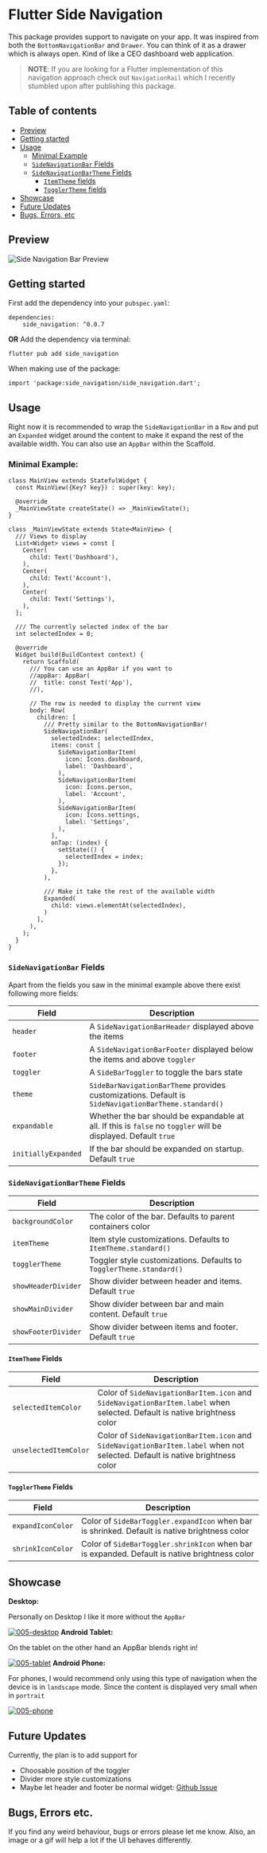 # Flutter Side Navigation

This package provides support to navigate on your app. It was inspired from both the ```BottomNavigationBar``` and ```Drawer```. You can think of it as a drawer which is always open. Kind of like a CEO dashboard web application.


> **NOTE**: If you are looking for a Flutter implementation of this navigation approach check out `NavigationRail` which I recently stumbled upon after publishing this package.  

## Table of contents
- [Preview](#preview)
- [Getting started](#getting-started)
- [Usage](#usage)
  * [Minimal Example](#minimal-example)
  * [``SideNavigationBar`` Fields](#sidenavigationbar-fields)
  * [``SideNavigationBarTheme`` Fields](#sidenavigationbartheme-fields)
    * [``ItemTheme`` fields](#itemtheme-fields)
    * [``TogglerTheme`` fields](#togglertheme-fields)
- [Showcase](#showcase)
- [Future Updates](#future-updates)
- [Bugs, Errors, etc](#bugs-errors-etc)
## Preview
![Side Navigation Bar Preview](https://media.giphy.com/media/1f9GQyybLR4N722oyU/giphy.gif)
## Getting started
First add the dependency into your ```pubspec.yaml```:
```
dependencies:
    side_navigation: ^0.0.7
```

**OR**
Add the dependency via terminal:
```
flutter pub add side_navigation
```

When making use of the package:
```
import 'package:side_navigation/side_navigation.dart';
```

## Usage
Right now it is recommended to wrap the ```SideNavigationBar``` in a ```Row``` and put an ```Expanded``` widget around the content to make it expand the rest of the available width. You can also use an ```AppBar``` within the Scaffold. 


### Minimal Example:
```
class MainView extends StatefulWidget {
  const MainView({Key? key}) : super(key: key);

  @override
  _MainViewState createState() => _MainViewState();
}

class _MainViewState extends State<MainView> {
  /// Views to display
  List<Widget> views = const [
    Center(
      child: Text('Dashboard'),
    ),
    Center(
      child: Text('Account'),
    ),
    Center(
      child: Text('Settings'),
    ),
  ];

  /// The currently selected index of the bar
  int selectedIndex = 0;

  @override
  Widget build(BuildContext context) {
    return Scaffold(
      /// You can use an AppBar if you want to
      //appBar: AppBar(
      //  title: const Text('App'),
      //),

      // The row is needed to display the current view
      body: Row(
        children: [
          /// Pretty similar to the BottomNavigationBar!
          SideNavigationBar(
            selectedIndex: selectedIndex,
            items: const [
              SideNavigationBarItem(
                icon: Icons.dashboard,
                label: 'Dashboard',
              ),
              SideNavigationBarItem(
                icon: Icons.person,
                label: 'Account',
              ),
              SideNavigationBarItem(
                icon: Icons.settings,
                label: 'Settings',
              ),
            ],
            onTap: (index) {
              setState(() {
                selectedIndex = index;
              });
            },
          ),

          /// Make it take the rest of the available width
          Expanded(
            child: views.elementAt(selectedIndex),
          )
        ],
      ),
    );
  }
}
```

### ``SideNavigationBar`` Fields
Apart from the fields you saw in the minimal example above there exist following more fields:

| Field | Description |
| --- | ----------- |
| ``header`` | A ``SideNavigationBarHeader`` displayed above the items |
| ``footer`` | A ``SideNavigationBarFooter`` displayed below the items and above ``toggler`` |
| ``toggler`` | A ``SideBarToggler`` to toggle the bars state |
| ``theme`` | ``SideBarNavigationBarTheme`` provides customizations. Default is ``SideNavigationBarTheme.standard()`` |
| ``expandable`` | Whether the bar should be expandable at all. If this is ``false`` no ``toggler`` will be displayed. Default ``true`` |
| ``initiallyExpanded`` | If the bar should be expanded on startup. Default ``true ``|

### ``SideNavigationBarTheme`` Fields
| Field | Description |
| --- | ----------- |
| ``backgroundColor`` | The color of the bar. Defaults to parent containers color |
| ``itemTheme`` | Item style customizations. Defaults to ``ItemTheme.standard()`` |
| ``togglerTheme`` | Toggler style customizations. Defaults to ``TogglerTheme.standard()`` |
| ``showHeaderDivider`` | Show divider between header and items. Default ``true`` |
| ``showMainDivider`` | Show divider between bar and main content. Default ``true`` |
| ``showFooterDivider`` | Show divider between items and footer. Default ``true`` |
#### ``ItemTheme`` Fields
| Field      | Description |
| ----------- | ----------- |
| ``selectedItemColor``      | Color of ``SideNavigationBarItem.icon`` and ``SideNavigationBarItem.label`` when selected. Default is native brightness color      |
| ``unselectedItemColor``   | Color of ``SideNavigationBarItem.icon`` and ``SideNavigationBarItem.label`` when not selected. Default is native brightness color        |
#### ``TogglerTheme`` Fields
| Field      | Description |
| ----------- | ----------- |
| ``expandIconColor``      | Color of ``SideBarToggler.expandIcon`` when bar is shrinked. Default is native brightness color       |
| ``shrinkIconColor``   | Color of ``SideBarToggler.shrinkIcon`` when bar is expanded. Default is native brightness color       |
## Showcase
**Desktop:**

Personally on Desktop I like it more without the ```AppBar```

<a href="https://ibb.co/3zVcrnQ"><img src="https://i.ibb.co/fvZH1sL/005-desktop.png" alt="005-desktop" border="0"></a>
**Android Tablet:**

On the tablet on the other hand an AppBar blends right in!

<a href="https://ibb.co/3MZQs9w"><img src="https://i.ibb.co/D82TbHN/005-tablet.png" alt="005-tablet" border="0"></a>
**Android Phone:**

For phones, I would recommend only using this type of navigation when the device is in ```landscape``` mode. Since the content is displayed very small when in ```portrait```

<a href="https://ibb.co/4SfG8QY"><img src="https://i.ibb.co/3FsqpJM/005-phone.png" alt="005-phone" border="0"></a>

## Future Updates
Currently, the plan is to add support for

* Choosable position of the toggler
* Divider more style customizations
* Maybe let header and footer be normal widget: [Github Issue](https://github.com/jksevend/side_navigation/issues/9)

## Bugs, Errors etc.
If you find any weird behaviour, bugs or errors please let me know.
Also, an image or a gif will help a lot if the UI behaves differently.